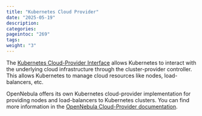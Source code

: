 ```yaml
---
title: "Kubernetes Cloud Provider"
date: "2025-05-19"
description:
categories:
pageintoc: "269"
tags:
weight: "3"
---
```


<a id="k8s-cloud-provider"></a>

<!--# Kubernetes Cloud Provider -->

The [Kubernetes Cloud-Provider Interface](https://github.com/kubernetes/kubernetes/tree/master/staging/src/k8s.io/cloud-provider) allows Kubernetes to interact with the underlying cloud infrastructure through the cluster-provider controller. This allows Kubernetes to manage cloud resources like nodes, load-balancers, etc.

OpenNebula offers its own Kubernetes cloud-provider implementation for providing nodes and load-balancers to Kubernetes clusters. You can find more information in the [OpenNebula Cloud-Provider documentation](https://github.com/OpenNebula/cloud-provider-opennebula/wiki).
